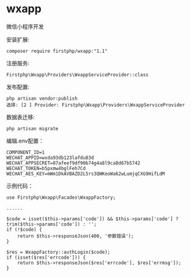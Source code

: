 # wxapp
微信小程序开发

安装扩展:

	composer require firstphp/wxapp:"1.1"


注册服务:

    Firstphp\Wxapp\Providers\WxappServiceProvider::class


发布配置:

	php artisan vendor:publish
	选择: [2 ] Provider: Firstphp\Wxapp\Providers\WxappServiceProvider


数据表迁移:

    php artisan migrate


编辑.env配置：

	COMPONENT_ID=1
	WECHAT_APPID=wxda93db123lafdu83d
	WECHAT_APPSECRET=87afeef9df90b74g4a8l9ca8d67b5742
	WECHAT_TOKEN=b5pxmw4bglFeh7Cd
	WECHAT_AES_KEY=mWm1DkAVBAZD2L5rs3QWKeoWa62wLumjqCXG9HifLdM


示例代码：

    use Firstphp\Wxapp\Facades\WxappFactory;

    ......

    $code = isset($this->params['code']) && $this->params['code'] ? trim($this->params['code']) : '';
    if (!$code) {
        return $this->responseJson(400, '参数错误');
    }

    $res = WxappFactory::authLogin($code);
    if (isset($res['errcode'])) {
        return $this->responseJson($res['errcode'], $res['errmsg']);
    }
